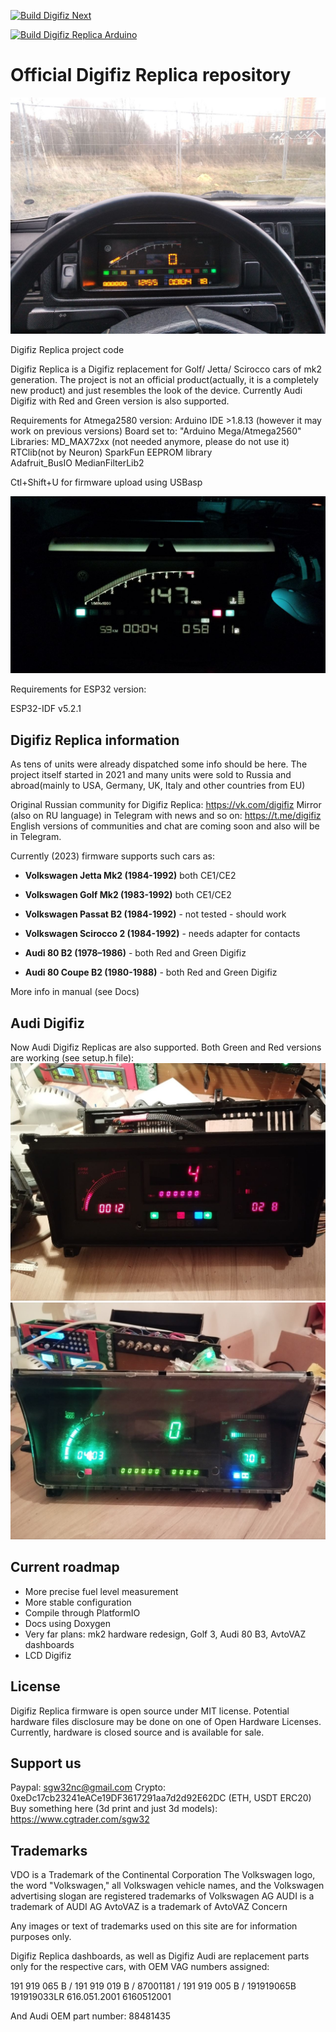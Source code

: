[![Build Digifiz Next](https://github.com/Sgw32/DigifizReplica/actions/workflows/build_main.yml/badge.svg)](https://github.com/Sgw32/DigifizReplica/actions/workflows/build_main.yml)

[![Build Digifiz Replica Arduino](https://github.com/Sgw32/DigifizReplica/actions/workflows/build_legacy_arduino.yml/badge.svg)](https://github.com/Sgw32/DigifizReplica/actions/workflows/build_legacy_arduino.yml)

# Official Digifiz Replica repository

![Digifiz Replica](/images/digifiz_photo.jpg)

Digifiz Replica project code

Digifiz Replica is a Digifiz replacement for Golf/ Jetta/ Scirocco cars of mk2 generation. The project is not an official product(actually, it is a completely new product) and just resembles the look of the device.
Currently Audi Digifiz with Red and Green version is also supported. 


Requirements for Atmega2580 version: Arduino IDE >1.8.13 (however it may work on previous versions)
Board set to: "Arduino Mega/Atmega2560"
Libraries: MD_MAX72xx (not needed anymore, please do not use it)
RTClib(not by Neuron)
SparkFun EEPROM library    
Adafruit_BusIO
MedianFilterLib2

Ctl+Shift+U for firmware upload using USBasp

![Digifiz Replica](/images/digifiz_next_photo.jpg)

Requirements for ESP32 version:

ESP32-IDF v5.2.1



## Digifiz Replica information

As tens of units were already dispatched some info should be here. 
The project itself started in 2021 and many units were sold to Russia and abroad(mainly to USA, Germany, UK, Italy and other countries from EU)

Original Russian community for Digifiz Replica: https://vk.com/digifiz
Mirror (also on RU language) in Telegram with news and so on: https://t.me/digifiz
English versions of communities and chat are coming soon and also will be in Telegram. 

Currently (2023) firmware supports such cars as:

- **Volkswagen Jetta Mk2 (1984-1992)** both CE1/CE2
- **Volkswagen Golf Mk2 (1983-1992)** both CE1/CE2
- **Volkswagen Passat B2 (1984-1992)** - not tested - should work
- **Volkswagen Scirocco 2 (1984-1992)** - needs adapter for contacts

- **Audi 80 B2 (1978–1986)** - both Red and Green Digifiz
- **Audi 80 Coupe B2 (1980-1988)** - both Red and Green Digifiz

More info in manual (see Docs)

## Audi Digifiz

Now Audi Digifiz Replicas are also supported. 
Both Green and Red versions are working (see setup.h file):
![Digifiz Replica Audi Red](/images/audi_red.jpg)
![Digifiz Replica Audi Green](/images/audi_green.jpg)


## Current roadmap

- More precise fuel level measurement
- More stable configuration
- Compile through PlatformIO
- Docs using Doxygen
- Very far plans: mk2 hardware redesign, Golf 3, Audi 80 B3, AvtoVAZ dashboards 
- LCD Digifiz

## License

Digifiz Replica firmware is open source under MIT license. 
Potential hardware files disclosure may be done on one of Open Hardware Licenses.
Currently, hardware is closed source and is available for sale. 

## Support us

Paypal: sgw32nc@gmail.com
Crypto: 
0xeDc17cb23241eACe19DF3617291aa7d2d92E62DC (ETH, USDT ERC20)
Buy something here (3d print and just 3d models):
https://www.cgtrader.com/sgw32

## Trademarks

VDO is a Trademark of the Continental Corporation
The Volkswagen logo, the word "Volkswagen," all Volkswagen vehicle names, and the Volkswagen advertising slogan are registered trademarks of Volkswagen AG
AUDI is a trademark of AUDI AG
AvtoVAZ is a trademark of AvtoVAZ Concern

Any images or text of trademarks used on this site are for information purposes only.

Digifiz Replica dashboards, as well as Digifiz Audi are replacement parts only for the respective cars, with OEM VAG numbers assigned:

191 919 065 B / 191 919 019 B / 87001181 / 191 919 005 B / 191919065B
191919033LR 616.051.2001 6160512001

And Audi OEM part number:
88481435

